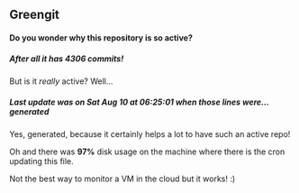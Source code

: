 ## Greengit

#### Do you wonder why this repository is so active?

##### After all it has 4306 commits!

But is it *really* active? Well...

##### Last update was on Sat Aug 10 at 06:25:01 when those lines were... generated

Yes, generated, because it certainly helps a lot to have such an active repo!

Oh and there was **97%** disk usage on the machine
where there is the cron updating this file.

Not the best way to monitor a VM in the cloud but it works! :)
